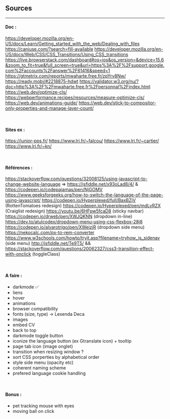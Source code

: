 <!-- FOR .Rmd
https://bookdown.org/yihui/rmarkdown/installation.html
https://stackoverflow.com/questions/36697244/rscript-is-not-recognized-as-an-internal-or-external-command-operable-program 
https://github.com/yixuan/prettydoc 
---
title: Nineteen Years Later
author: Harry Potter
date: July 31, 2016
output:
  prettydoc::html_pretty:
    theme: cayman
    highlight: github
    math: katex
---
-->

## Sources
***

#### Doc :
https://developer.mozilla.org/en-US/docs/Learn/Getting_started_with_the_web/Dealing_with_files
https://caniuse.com/?search=fill-available
https://developer.mozilla.org/en-US/docs/Web/CSS/CSS_Transitions/Using_CSS_transitions
https://live.browserstack.com/dashboard#os=ios&os_version=&device=15.6&zoom_to_fit=true&full_screen=true&url=https%3A%2F%2Fsupport.google.com%2Faccounts%2Fanswer%2F61416&speed=1
https://gtmetrix.com/reports/mwaharte.free.fr/zpYrv8Nw/
https://ready.mobi/#2218875-hdwt
https://validator.w3.org/nu/?doc=http%3A%2F%2Fmwaharte.free.fr%2Fpersonnal%2Findex.html
https://web.dev/optimize-cls/
https://webperformance.recipes/resources/measure-optimize-cls/
https://web.dev/animations-guide/
https://web.dev/stick-to-compositor-only-properties-and-manage-layer-count/



&nbsp;
#### Sites ex :
https://junior-pps.fr/
https://www.lri.fr/~falcou/
https://www.lri.fr/~cartier/
https://www.lri.fr/~kn/

&nbsp;
#### Références :
https://stackoverflow.com/questions/32008125/using-javascript-to-change-website-language => https://jsfiddle.net/x93oLad8/4/   &  https://codepen.io/codepajamas/pen/NjGOMV
https://www.geeksforgeeks.org/how-to-switch-the-language-of-the-page-using-javascript/
https://codepen.io/Hyperplexed/full/BaxBZjV (RottenTomatoes redesign)
https://codepen.io/Hyperplexed/pen/mdLyRZX  (Craiglist redesign)
https://youtu.be/6HFpw5fcaD8  (sticky navbar)
https://codepen.io/drweb/pen/XWJQKNN  (dropdown in-line)
https://dev.to/atulcodex/dropdown-menu-using-css-flexbox-28j8
https://codepen.io/alvarotrigo/pen/XWejzjR  (dropdown side menu)
https://nekocalc.com/px-to-rem-converter
https://www.w3schools.com/howto/tryit.asp?filename=tryhow_js_sidenav (side menu)
http://jsfiddle.net/Te9T5/ && https://stackoverflow.com/questions/20062327/css3-transition-effect-with-onclick  (toggleClass)

&nbsp;
#### A faire :
- darkmode :white_check_mark:
- liens
- hover
- animations
- browser compatibility
- fonts (size, type) -> Lexenda Deca
- images
- embed CV
- back to top
- darkmode toggle button
- iconize the language button (ex Gtranslate icon) + tooltip
- page tab icon (image onglet)
- transition when resizing window ?
- sort CSS porperties by alphabetical order
- style side menu (opacity etc)
- coherent naming scheme
- prefered language cookie handling

&nbsp;
#### Bonus : 
  - pet tracking mouse with eyes 
  - moving ball on click

<!--$\displaystyle\iint_f $-->
